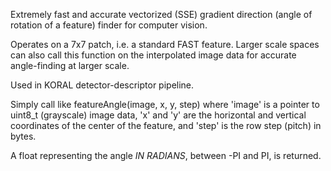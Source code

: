 
Extremely fast and accurate vectorized (SSE) gradient direction
(angle of rotation of a feature) finder for computer vision.

Operates on a 7x7 patch, i.e. a standard FAST feature. Larger
scale spaces can also call this function on the interpolated
image data for accurate angle-finding at larger scale.

Used in KORAL detector-descriptor pipeline.

Simply call like featureAngle(image, x, y, step)
where 'image' is a pointer to uint8_t (grayscale) image data,
'x' and 'y' are the horizontal and vertical coordinates of the center
of the feature, and 'step' is the row step (pitch) in bytes.

A float representing the angle *IN RADIANS*, between -PI and PI,
is returned.
